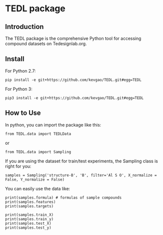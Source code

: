 TEDL package
=


Introduction
------------
The TEDL package is the comprehensive Python tool for accessing compound datasets on Tedesignlab.org.




Install
-------
For Python 2.7:
```
pip install -e git+https://github.com/kevgao/TEDL.git#egg=TEDL
```
For Python 3:
```
pip3 install -e git+https://github.com/kevgao/TEDL.git#egg=TEDL
```



How to Use
-----------
In python, you can import the package like this:
```
from TEDL.data import TEDLData
```
or
```
from TEDL.data import Sampling
```

If you are using the dataset for train/test experiments, the Sampling class is right for you:
```
samples = Sampling('structure-B', 'B', filter='Al S O', X_normalize = False, Y_normalize = False)
```
You can easily use the data like:
```
print(samples.formula) # formulas of sample compounds
print(samples.features) 
print(samples.targets) 

print(samples.train_X)
print(samples.train_y)
print(samples.test_X)
print(samples.test_y)
```